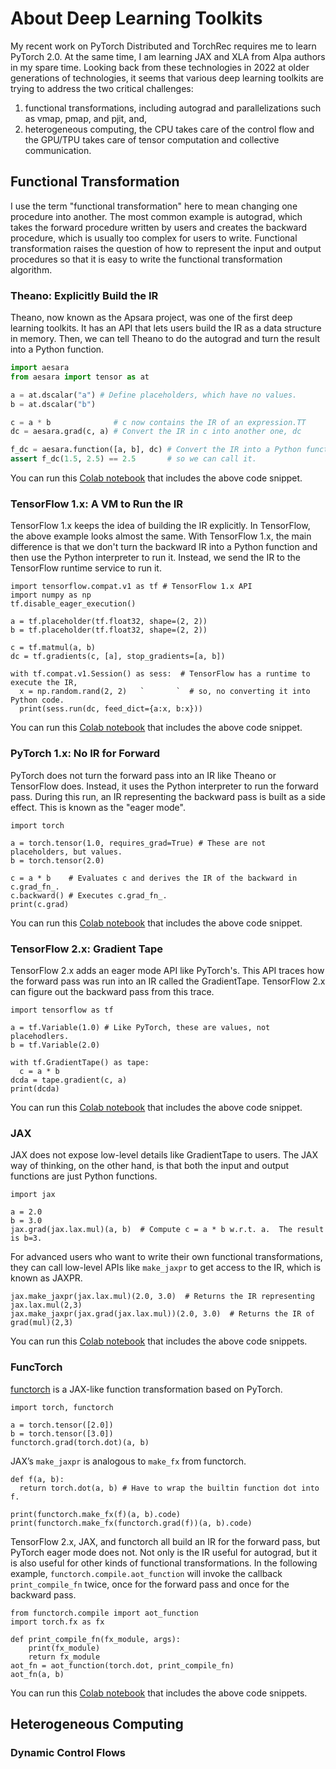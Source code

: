 # About Deep Learning Toolkits

My recent work on PyTorch Distributed and TorchRec requires me to learn PyTorch 2.0.  At the same time, I am learning JAX and XLA from Alpa authors in my spare time.  Looking back from these technologies in 2022 at older generations of technologies, it seems that various deep learning toolkits are trying to address the two critical challenges:

1. functional transformations, including autograd and parallelizations such as vmap, pmap, and pjit, and,
2. heterogeneous computing, the CPU takes care of the control flow and the GPU/TPU takes care of tensor computation and collective communication.

## Functional Transformation

I use the term "functional transformation" here to mean changing one procedure into another. The most common example is autograd, which takes the forward procedure written by users and creates the backward procedure, which is usually too complex for users to write. Functional transformation raises the question of how to represent the input and output procedures so that it is easy to write the functional transformation algorithm.

### Theano: Explicitly Build the IR

Theano, now known as the Apsara project, was one of the first deep learning toolkits. It has an API that lets users build the IR as a data structure in memory. Then, we can tell Theano to do the autograd and turn the result into a Python function.

```python
import aesara
from aesara import tensor as at

a = at.dscalar("a") # Define placeholders, which have no values.
b = at.dscalar("b")

c = a * b              # c now contains the IR of an expression.TT
dc = aesara.grad(c, a) # Convert the IR in c into another one, dc

f_dc = aesara.function([a, b], dc) # Convert the IR into a Python function,
assert f_dc(1.5, 2.5) == 2.5       # so we can call it.
```

You can run this [Colab notebook](https://colab.research.google.com/drive/1eg7C5WMNokhXgXQ46pNA30dXUCklquPz?usp=sharing) that includes the above code snippet.

### TensorFlow 1.x: A VM to Run the IR

TensorFlow 1.x keeps the idea of building the IR explicitly. In TensorFlow, the above example looks almost the same. With TensorFlow 1.x, the main difference is that we don't turn the backward IR into a Python function and then use the Python interpreter to run it. Instead, we send the IR to the TensorFlow runtime service to run it.

```
import tensorflow.compat.v1 as tf # TensorFlow 1.x API
import numpy as np
tf.disable_eager_execution()

a = tf.placeholder(tf.float32, shape=(2, 2))
b = tf.placeholder(tf.float32, shape=(2, 2))

c = tf.matmul(a, b)
dc = tf.gradients(c, [a], stop_gradients=[a, b])

with tf.compat.v1.Session() as sess:  # TensorFlow has a runtime to execute the IR,
  x = np.random.rand(2, 2)   `       `  # so, no converting it into Python code.
  print(sess.run(dc, feed_dict={a:x, b:x}))
```

You can run this [Colab notebook](https://colab.research.google.com/drive/1jc0ePg2AAXBihevtoZM_33mmhC70rzqz?usp=sharing) that includes the above code snippet.

### PyTorch 1.x: No IR for Forward

PyTorch does not turn the forward pass into an IR like Theano or TensorFlow does. Instead, it uses the Python interpreter to run the forward pass. During this run, an IR representing the backward pass is built as a side effect. This is known as the "eager mode".

```
import torch

a = torch.tensor(1.0, requires_grad=True) # These are not placeholders, but values.
b = torch.tensor(2.0)

c = a * b    # Evaluates c and derives the IR of the backward in c.grad_fn_.
c.backward() # Executes c.grad_fn_.
print(c.grad)
```

You can run this [Colab notebook](https://colab.research.google.com/drive/1v4hENL-IJ-C6VT5H9W1NC2te85D8VdJK?usp=sharing) that includes the above code snippet.

### TensorFlow 2.x: Gradient Tape

TensorFlow 2.x adds an eager mode API like PyTorch's. This API traces how the forward pass was run into an IR called the GradientTape. TensorFlow 2.x can figure out the backward pass from this trace.

```
import tensorflow as tf

a = tf.Variable(1.0) # Like PyTorch, these are values, not placehodlers.
b = tf.Variable(2.0)

with tf.GradientTape() as tape:
  c = a * b
dcda = tape.gradient(c, a)
print(dcda)
```

You can run this [Colab notebook](https://colab.research.google.com/drive/1PbftzJ9E2_FyIiuozTpExMvlFky_G2nv?usp=sharing) that includes the above code snippet.

### JAX

JAX does not expose low-level details like GradientTape to users. The JAX way of thinking, on the other hand, is that both the input and output functions are just Python functions.

```
import jax 

a = 2.0
b = 3.0
jax.grad(jax.lax.mul)(a, b)  # Compute c = a * b w.r.t. a.  The result is b=3.
```

For advanced users who want to write their own functional transformations, they can call low-level APIs like `make_jaxpr` to get access to the IR, which is known as JAXPR.

```
jax.make_jaxpr(jax.lax.mul)(2.0, 3.0)  # Returns the IR representing jax.lax.mul(2,3)
jax.make_jaxpr(jax.grad(jax.lax.mul))(2.0, 3.0)  # Returns the IR of grad(mul)(2,3)
```

You can run this [Colab notebook](https://colab.research.google.com/drive/1PlFijLIzAttIBd3tBjiEbSgPXvq9lVlg?usp=sharing) that includes the above code snippets.

### FuncTorch

[functorch](https://github.com/pytorch/functorch) is a JAX-like function transformation based on PyTorch.

```
import torch, functorch

a = torch.tensor([2.0])
b = torch.tensor([3.0])
functorch.grad(torch.dot)(a, b)
```

JAX’s `make_jaxpr` is analogous to `make_fx` from functorch.

```
def f(a, b):
  return torch.dot(a, b) # Have to wrap the builtin function dot into f.
  
print(functorch.make_fx(f)(a, b).code)
print(functorch.make_fx(functorch.grad(f))(a, b).code)
```

TensorFlow 2.x, JAX, and functorch all build an IR for the forward pass, but PyTorch eager mode does not. Not only is the IR useful for autograd, but it is also useful for other kinds of functional transformations. In the following example, `functorch.compile.aot_function` will invoke the callback `print_compile_fn` twice, once for the forward pass and once for the backward pass.

```
from functorch.compile import aot_function
import torch.fx as fx

def print_compile_fn(fx_module, args):
    print(fx_module)
    return fx_module
aot_fn = aot_function(torch.dot, print_compile_fn)
aot_fn(a, b)
```

You can run this [Colab notebook](https://colab.research.google.com/drive/1o-yJ-5g1V084RDaiRw2PqfAjOG7Ty951?usp=sharing) that includes the above code snippets.

## Heterogeneous Computing



### Dynamic Control Flows

